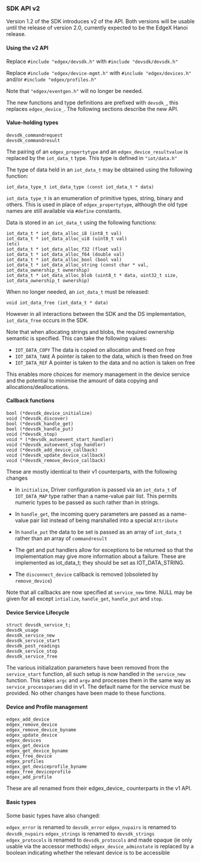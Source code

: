 ### SDK API v2

Version 1.2 of the SDK introduces v2 of the API. Both versions will be usable until the release of version 2.0, currently expected to be the EdgeX Hanoi release.

#### Using the v2 API

Replace `#include "edgex/devsdk.h"` with `#include "devsdk/devsdk.h"`

Replace `#include "edgex/device-mgmt.h"` with `#include "edgex/devices.h"` and/or `#include "edgex/profiles.h"`

Note that `"edgex/eventgen.h"` will no longer be needed.

The new functions and type definitions are prefixed with `devsdk_`, this replaces `edgex_device_`. The following sections describe the new API.

#### Value-holding types

```
devsdk_commandrequest
devsdk_commandresult
```

The pairing of an `edgex_propertytype` and an `edgex_device_resultvalue` is replaced by the `iot_data_t` type. This type is defined in `"iot/data.h"`

The type of data held in an `iot_data_t` may be obtained using the following function:

`iot_data_type_t iot_data_type (const iot_data_t * data)`

`iot_data_type_t` is an enumeration of primitive types, string, binary and others. This is used in place of `edgex_propertytype`, although the old type names are still available via `#define` constants.

Data is stored in an `iot_data_t` using the following functions:

```
iot_data_t * iot_data_alloc_i8 (int8_t val)
iot_data_t * iot_data_alloc_ui8 (uint8_t val)
(etc)
iot_data_t * iot_data_alloc_f32 (float val)
iot_data_t * iot_data_alloc_f64 (double val)
iot_data_t * iot_data_alloc_bool (bool val)
iot_data_t * iot_data_alloc_string (const char * val, iot_data_ownership_t ownership)
iot_data_t * iot_data_alloc_blob (uint8_t * data, uint32_t size, iot_data_ownership_t ownership)
```

When no longer needed, an `iot_data_t` must be released:
```
void iot_data_free (iot_data_t * data)
```

However in all interactions between the SDK and the DS implementation, `iot_data_free` occurs in the SDK.

Note that when allocating strings and blobs, the required ownership semantic is
specified. This can take the following values:

- `IOT_DATA_COPY` The data is copied on allocation and freed on free
- `IOT_DATA_TAKE` A pointer is taken to the data, which is then freed on free
- `IOT_DATA_REF` A pointer is taken to the data and no action is taken on free

This enables more choices for memory management in the device service and the potential to minimise the amount of data copying and allocations/deallocations.

#### Callback functions

```
bool (*devsdk_device_initialize)
void (*devsdk_discover)
bool (*devsdk_handle_get)
bool (*devsdk_handle_put)
void (*devsdk_stop)
void * (*devsdk_autoevent_start_handler)
void (*devsdk_autoevent_stop_handler)
void (*devsdk_add_device_callback)
void (*devsdk_update_device_callback)
void (*devsdk_remove_device_callback)
```

These are mostly identical to their v1 counterparts, with the following changes

- In `initialize`, Driver configuration is passed via an `iot_data_t` of `IOT_DATA_MAP` type rather than a name-value pair list. This permits numeric types to be passed as such rather than in strings.

- In `handle_get`, the incoming query parameters are passed as a name-value pair list instead of being marshalled into a special `Attribute`

- In `handle_put` the data to be set is passed as an array of `iot_data_t` rather than an array of `commandresult`

- The get and put handlers allow for exceptions to be returned so that the implementation may give more information about a failure. These are implemented as iot_data_t; they should be set as IOT_DATA_STRING.

- The `disconnect_device` callback is removed (obsoleted by `remove_device`)

Note that all callbacks are now specified at `service_new` time. NULL may be given for all except `intialize`, `handle_get`, `handle_put` and `stop`.

#### Device Service Lifecycle

```
struct devsdk_service_t;
devsdk_usage
devsdk_service_new
devsdk_service_start
devsdk_post_readings
devsdk_service_stop
devsdk_service_free
```

The various initialization parameters have been removed from the `service_start` function, all such setup is now handled in the `service_new` function. This takes `argc` and `argv` and processes them in the same way as `service_processparams` did in v1. The default name for the service must be provided. No other changes have been made to these functions.

#### Device and Profile management

```
edgex_add_device
edgex_remove_device
edgex_remove_device_byname
edgex_update_device
edgex_devices
edgex_get_device
edgex_get_device_byname
edgex_free_device
edgex_profiles
edgex_get_deviceprofile_byname
edgex_free_deviceprofile
edgex_add_profile
```

These are all renamed from their edgex_device_ counterparts in the v1 API.

#### Basic types

Some basic types have also changed:

`edgex_error` is renamed to `devsdk_error`
`edgex_nvpairs` is renamed to `devsdk_nvpairs`
`edgex_strings` is renamed to `devsdk_strings`
`edgex_protocols` is renamed to `devsdk_protocols` and made opaque (ie only usable via the accessor methods)
`edgex_device_adminstate` is replaced by a boolean indicating whether the relevant device is to be accessible


